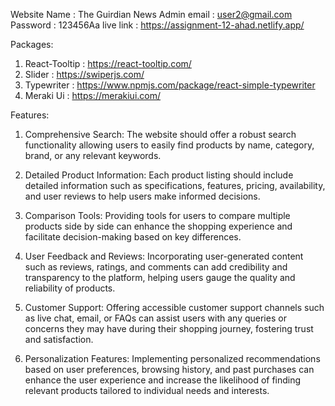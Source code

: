 Website Name : The Guirdian News
Admin email : user2@gmail.com
Password : 123456Aa
live link : https://assignment-12-ahad.netlify.app/
                  
Packages:

1. React-Tooltip : https://react-tooltip.com/
2. Slider : https://swiperjs.com/
3. Typewriter : https://www.npmjs.com/package/react-simple-typewriter
4. Meraki Ui : https://merakiui.com/

Features:

1. Comprehensive Search: The website should offer a robust search functionality allowing users to easily find products by name, category, brand, or any relevant keywords.

2. Detailed Product Information: Each product listing should include detailed information such as specifications, features, pricing, availability, and user reviews to help users make informed decisions.

3. Comparison Tools: Providing tools for users to compare multiple products side by side can enhance the shopping experience and facilitate decision-making based on key differences.

4. User Feedback and Reviews: Incorporating user-generated content such as reviews, ratings, and comments can add credibility and transparency to the platform, helping users gauge the quality and reliability of products.

5. Customer Support: Offering accessible customer support channels such as live chat, email, or FAQs can assist users with any queries or concerns they may have during their shopping journey, fostering trust and satisfaction.

6. Personalization Features: Implementing personalized recommendations based on user preferences, browsing history, and past purchases can enhance the user experience and increase the likelihood of finding relevant products tailored to individual needs and interests.

